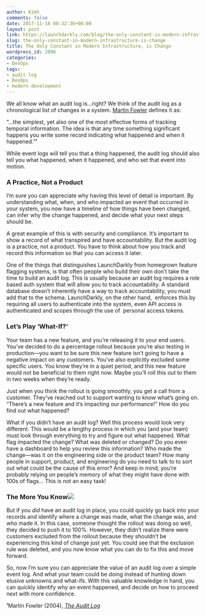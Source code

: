 ```yaml
---
author: Kimh
comments: false
date: 2017-11-18 00:32:36+00:00
layout: post
link: https://launchdarkly.com/blog/the-only-constant-in-modern-infrastructure-is-change/
slug: the-only-constant-in-modern-infrastructure-is-change
title: The Only Constant in Modern Infrastructure, is Change
wordpress_id: 2096
categories:
- DevOps
tags:
- audit log
- DevOps
- modern development
---
```


We all know what an audit log is...right? We think of the audit log as a chronological list of changes in a system. [Martin Fowler](https://martinfowler.com/eaaDev/AuditLog.html) defines it as:


“...the simplest, yet also one of the most effective forms of tracking temporal information. The idea is that any time something significant happens you write some record indicating what happened and when it happened.”¹ 


While event logs will tell you that a thing happened, the audit log should also tell you what happened, when it happened, and who set that event into motion. 


### **A Practice, Not a Product**


I’m sure you can appreciate why having this level of detail is important. By understanding what, when, and who impacted an event that occurred in your system, you now have a timeline of how things have been changed, can infer why the change happened, and decide what your next steps should be. 

A great example of this is with security and compliance. It’s important to show a record of what transpired and have accountability. But the audit log is a practice, not a product. You have to think about how you track and record this information so that you can access it later. 

One of the things that distinguishes LaunchDarkly from homegrown feature flagging systems, is that often people who build their own don’t take the time to build an audit log. This is usually because an audit log requires a role based auth system that will allow you to track accountability. A standard database doesn’t inherently have a way to track accountability, you must add that to the schema. LaunchDarkly, on the other hand,  enforces this by requiring all users to authenticate into the system, even API access is authenticated and scopes through the use of  personal access tokens. 


### **Let’s Play ‘What-If?’**


Your team has a new feature, and you’re releasing it to your end users. You’ve decided to do a percentage rollout because you’re also testing in production—you want to be sure this new feature isn’t going to have a negative impact on any customers. You’ve also explicitly excluded some specific users. You know they’re in a quiet period, and this new feature would not be beneficial to them right now. Maybe you’ll roll this out to them in two weeks when they’re ready.

Just when you think the rollout is going smoothly, you get a call from a customer. They’ve reached out to support wanting to know what’s going on. “There’s a new feature and it’s impacting our performance!” How do you find out what happened?

What if you didn’t have an audit log? Well this process would look very different. This would be a lengthy process in which you (and your team) must look through everything to try and figure out what happened. What flag impacted the change? What was deleted or changed? Do you even have a dashboard to help you review this information? Who made the change—was it on the engineering side or the product team? How many people in support, product, and engineering do you need to talk to to sort out what could be the cause of this error? And keep in mind, you’re probably relying on people’s memory of what they might have done with 100s of flags… This is not an easy task!


### **The More You Know**[![](https://blog.launchdarkly.com/wp-content/uploads/2017/11/Screen-Shot-2017-11-17-at-2.43.27-PM.png)](https://blog.launchdarkly.com/wp-content/uploads/2017/11/Screen-Shot-2017-11-17-at-2.43.27-PM.png)


But if you _did_ have an audit log in place, you could quickly go back into your records and identify where a change was made, what the change was, and who made it. In this case, someone thought the rollout was doing so well, they decided to push it to 100%. However, they didn’t realize there were customers excluded from the rollout because they shouldn’t be experiencing this kind of change just yet. You could see that the exclusion rule was deleted, and you now know what you can do to fix this and move forward.

So, now I’m sure you can appreciate the value of an audit log over a simple event log. And what your team could be doing instead of hunting down elusive unknowns and what-ifs. With this valuable knowledge in hand, you can quickly identify why an event happened, and decide on how to proceed next with more confidence.

¹Martin Fowler (2004), [_The Audit Log_](https://martinfowler.com/eaaDev/AuditLog.html)
